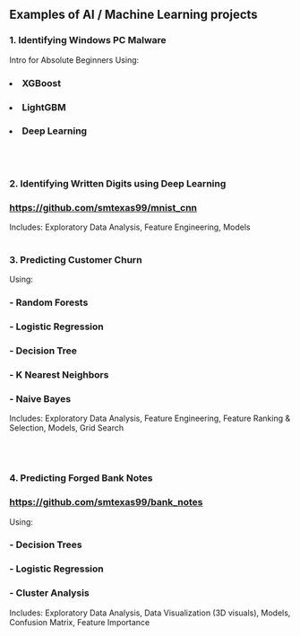 
## Examples of AI / Machine Learning projects

### 1. Identifying Windows PC Malware
Intro for Absolute Beginners Using:
  ###   <li>  XGBoost</li>
  ###   <li> LightGBM</li>
  ###   <li> Deep Learning</li>

<br></br>
### 2. Identifying Written Digits using Deep Learning
###     https://github.com/smtexas99/mnist_cnn
Includes: Exploratory Data Analysis, Feature Engineering, Models
<br></br>
### 3. Predicting Customer Churn
Using:
### - Random Forests
### - Logistic Regression
### - Decision Tree
### - K Nearest Neighbors
### - Naive Bayes
Includes: Exploratory Data Analysis, Feature Engineering, Feature Ranking & Selection, Models, Grid Search

<br></br>

### 4. Predicting Forged Bank Notes
###     https://github.com/smtexas99/bank_notes
Using:
  ### - Decision Trees
  ### - Logistic Regression
  ### - Cluster Analysis
Includes: Exploratory Data Analysis, Data Visualization (3D visuals), Models, Confusion Matrix, Feature Importance
<br></br>
